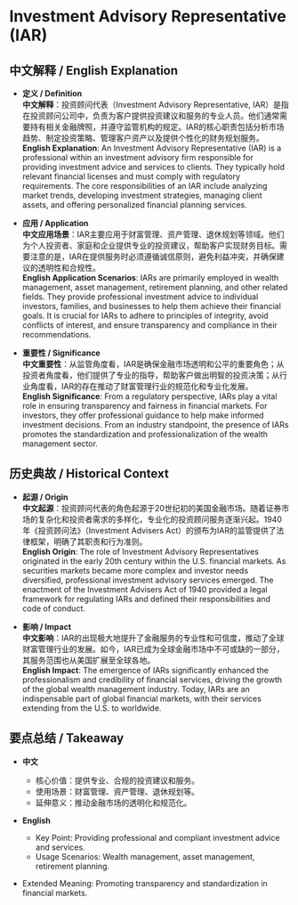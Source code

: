 # Investment Advisory Representative (IAR)

## 中文解释 / English Explanation

* **定义 / Definition**  
  **中文解释**：投资顾问代表（Investment Advisory Representative, IAR）是指在投资顾问公司中，负责为客户提供投资建议和服务的专业人员。他们通常需要持有相关金融牌照，并遵守监管机构的规定。IAR的核心职责包括分析市场趋势、制定投资策略、管理客户资产以及提供个性化的财务规划服务。  
  **English Explanation**: An Investment Advisory Representative (IAR) is a professional within an investment advisory firm responsible for providing investment advice and services to clients. They typically hold relevant financial licenses and must comply with regulatory requirements. The core responsibilities of an IAR include analyzing market trends, developing investment strategies, managing client assets, and offering personalized financial planning services.

* **应用 / Application**  
  **中文应用场景**：IAR主要应用于财富管理、资产管理、退休规划等领域。他们为个人投资者、家庭和企业提供专业的投资建议，帮助客户实现财务目标。需要注意的是，IAR在提供服务时必须遵循诚信原则，避免利益冲突，并确保建议的透明性和合规性。  
  **English Application Scenarios**: IARs are primarily employed in wealth management, asset management, retirement planning, and other related fields. They provide professional investment advice to individual investors, families, and businesses to help them achieve their financial goals. It is crucial for IARs to adhere to principles of integrity, avoid conflicts of interest, and ensure transparency and compliance in their recommendations.

* **重要性 / Significance**  
  **中文重要性**：从监管角度看，IAR是确保金融市场透明和公平的重要角色；从投资者角度看，他们提供了专业的指导，帮助客户做出明智的投资决策；从行业角度看，IAR的存在推动了财富管理行业的规范化和专业化发展。  
  **English Significance**: From a regulatory perspective, IARs play a vital role in ensuring transparency and fairness in financial markets. For investors, they offer professional guidance to help make informed investment decisions. From an industry standpoint, the presence of IARs promotes the standardization and professionalization of the wealth management sector.

## 历史典故 / Historical Context

* **起源 / Origin**  
  **中文起源**：投资顾问代表的角色起源于20世纪初的美国金融市场。随着证券市场的复杂化和投资者需求的多样化，专业化的投资顾问服务逐渐兴起。1940年《投资顾问法》（Investment Advisers Act）的颁布为IAR的监管提供了法律框架，明确了其职责和行为准则。  
  **English Origin**: The role of Investment Advisory Representatives originated in the early 20th century within the U.S. financial markets. As securities markets became more complex and investor needs diversified, professional investment advisory services emerged. The enactment of the Investment Advisers Act of 1940 provided a legal framework for regulating IARs and defined their responsibilities and code of conduct.

* **影响 / Impact**  
  **中文影响**：IAR的出现极大地提升了金融服务的专业性和可信度，推动了全球财富管理行业的发展。如今，IAR已成为全球金融市场中不可或缺的一部分，其服务范围也从美国扩展至全球各地。  
  **English Impact**: The emergence of IARs significantly enhanced the professionalism and credibility of financial services, driving the growth of the global wealth management industry. Today, IARs are an indispensable part of global financial markets, with their services extending from the U.S. to worldwide.

## 要点总结 / Takeaway

* **中文**  
  - 核心价值：提供专业、合规的投资建议和服务。
  - 使用场景：财富管理、资产管理、退休规划等。
  - 延伸意义：推动金融市场的透明化和规范化。

* **English**  
  - Key Point: Providing professional and compliant investment advice and services.
  - Usage Scenarios: Wealth management, asset management, retirement planning.
- Extended Meaning: Promoting transparency and standardization in financial markets.